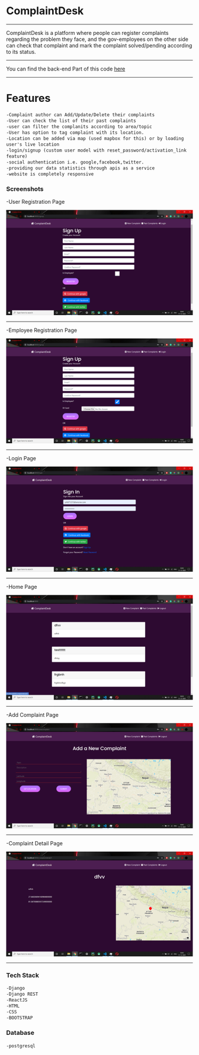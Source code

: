 # ComplaintDesk

---
ComplaintDesk is a platform where people can register complaints regarding the problem they face, and the gov-employees on the other side can check that complaint and mark the complaint solved/pending according to its status.

---

You can find the back-end Part of this code [here](https://github.com/raghurajj/ComplaintDesk-Backend)

---

# Features
    -Complaint author can Add/Update/Delete their complaints
    -User can check the list of their past complaints
    -user can filter the complanits according to area/topic
    -User has option to tag complaint with its location.
    -Location can be added via map (used mapbox for this) or by loading user's live location
    -login/signup (custom user model with reset_password/activation_link feature)
    -social authentication i.e. google,facebook,twitter.
    -providing our data statistics through apis as a service
    -website is completely responsive

### Screenshots

-User Registration Page

![Register Screen](images/Signup.png)

---

-Employee Registration Page

![Employee Register Screen](images/EmployeeSignup.png)

---

-Login Page

![Login Screen](images/Signin.png)

---

-Home Page

![Home Screen](images/Home.png)

---
-Add Complaint Page

![Add Complaint Screen](images/AddComplaint.png)

---

-Complaint Detail Page

![Complaint Detail Screen](images/ComplaintDetail.png)

---


### Tech Stack
    -Django
    -Django REST
    -ReactJS
    -HTML
    -CSS
    -BOOTSTRAP

### Database 
    -postgresql
